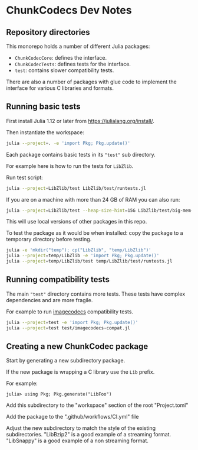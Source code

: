 # ChunkCodecs Dev Notes

## Repository directories

This monorepo holds a number of different Julia packages:

- `ChunkCodecCore`: defines the interface.
- `ChunkCodecTests`: defines tests for the interface.
- `test`: contains slower compatibility tests.

There are also a number of packages with glue code to implement the interface for various C libraries and formats.

## Running basic tests

First install Julia 1.12 or later from <https://julialang.org/install/>.

Then instantiate the workspace:

```sh
julia --project=. -e 'import Pkg; Pkg.update()'
```

Each package contains basic tests in its `"test"` sub directory.

For example here is how to run the tests for `LibZlib`.

Run test script:

```sh
julia --project=LibZlib/test LibZlib/test/runtests.jl
```

If you are on a machine with more than 24 GB of RAM you can also run:

```sh
julia --project=LibZlib/test --heap-size-hint=15G LibZlib/test/big-mem-tests.jl
```

This will use local versions of other packages in this repo.

To test the package as it would be when installed:
copy the package to a temporary directory before testing.

```sh
julia -e 'mkdir("temp"); cp("LibZlib", "temp/LibZlib")'
julia --project=temp/LibZlib -e 'import Pkg; Pkg.update()'
julia --project=temp/LibZlib/test temp/LibZlib/test/runtests.jl
```

## Running compatibility tests

The main `"test"` directory contains more tests.
These tests have complex dependencies and are more fragile.

For example to run
[imagecodecs](https://github.com/cgohlke/imagecodecs) compatibility tests.

```sh
julia --project=test -e 'import Pkg; Pkg.update()'
julia --project=test test/imagecodecs-compat.jl
```

## Creating a new ChunkCodec package

Start by generating a new subdirectory package.

If the new package is wrapping a C library use the `Lib` prefix.

For example:

```julia-repl
julia> using Pkg; Pkg.generate("LibFoo")
```

Add this subdirectory to the "workspace" section of the root "Project.toml"

Add the package to the ".github/workflows/CI.yml" file

Adjust the new subdirectory to match the style of the existing subdirectories.
"LibBzip2" is a good example of a streaming format. "LibSnappy" is a good example
of a non streaming format.
